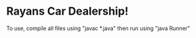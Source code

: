 # Rayans Car Dealership!

To use, compile all files using "javac *.java" then run using "java Runner"
